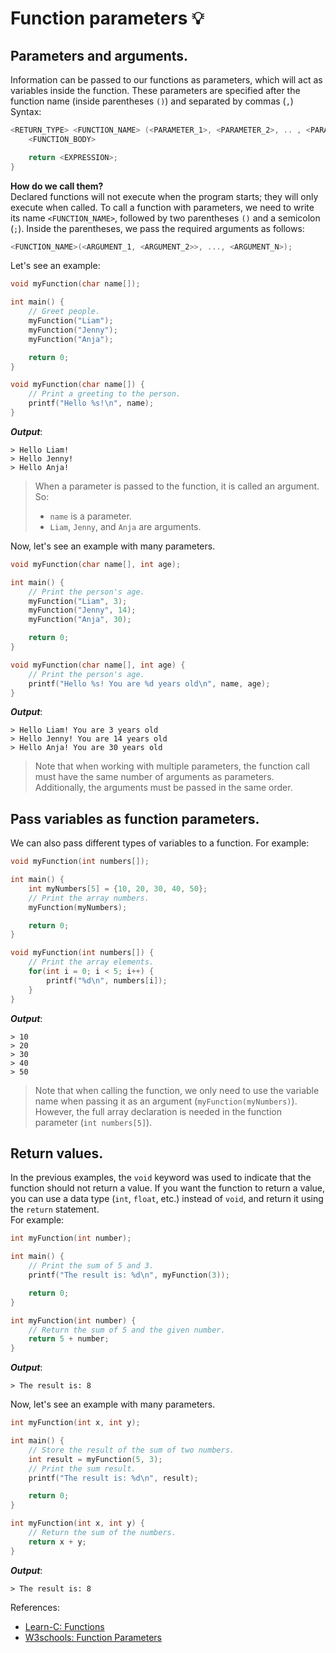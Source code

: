 # Function parameters 💡
## Parameters and arguments.
Information can be passed to our functions as parameters, which will act as variables inside the function. These parameters are specified after the function name (inside parentheses `()`) and separated by commas (`,`)<br>
Syntax:
```c
<RETURN_TYPE> <FUNCTION_NAME> (<PARAMETER_1>, <PARAMETER_2>, .. , <PARAMETER_N>) {
    <FUNCTION_BODY>

    return <EXPRESSION>;
}
```

**How do we call them?**<br>
Declared functions will not execute when the program starts; they will only execute when called. To call a function with parameters, we need to write its name `<FUNCTION_NAME>`, followed by two parentheses `()` and a semicolon (`;`). Inside the parentheses, we pass the required arguments as follows:
```c
<FUNCTION_NAME>(<ARGUMENT_1, <ARGUMENT_2>>, ..., <ARGUMENT_N>);
```

Let's see an example:
```c
void myFunction(char name[]);

int main() {
    // Greet people.
    myFunction("Liam");
    myFunction("Jenny");
    myFunction("Anja");

    return 0;
}

void myFunction(char name[]) {
    // Print a greeting to the person.
    printf("Hello %s!\n", name);
}
```
***Output***:
```
> Hello Liam!
> Hello Jenny!
> Hello Anja!
```
> When a parameter is passed to the function, it is called an argument. So:
> - `name` is a parameter.
> - `Liam`, `Jenny`, and `Anja` are arguments.

Now, let's see an example with many parameters.
```c
void myFunction(char name[], int age);

int main() {
    // Print the person's age.
    myFunction("Liam", 3);
    myFunction("Jenny", 14);
    myFunction("Anja", 30);

    return 0;
}

void myFunction(char name[], int age) {
    // Print the person's age.
    printf("Hello %s! You are %d years old\n", name, age);
}
```
***Output***:
```
> Hello Liam! You are 3 years old
> Hello Jenny! You are 14 years old
> Hello Anja! You are 30 years old
```
> Note that when working with multiple parameters, the function call must have the same number of arguments as parameters. Additionally, the arguments must be passed in the same order.

## Pass variables as function parameters.
We can also pass different types of variables to a function. For example:
```c
void myFunction(int numbers[]);

int main() {
    int myNumbers[5] = {10, 20, 30, 40, 50};
    // Print the array numbers.
    myFunction(myNumbers);

    return 0;
}

void myFunction(int numbers[]) {
    // Print the array elements.
    for(int i = 0; i < 5; i++) {
        printf("%d\n", numbers[i]);
    }
}
```
***Output***:
```
> 10
> 20
> 30
> 40
> 50
```
> Note that when calling the function, we only need to use the variable name when passing it as an argument (`myFunction(myNumbers)`). However, the full array declaration is needed in the function parameter (`int numbers[5]`).

## Return values.
In the previous examples, the `void` keyword was used to indicate that the function should not return a value. If you want the function to return a value, you can use a data type (`int`, `float`, etc.) instead of `void`, and return it using the `return` statement.<br>
For example:
```c
int myFunction(int number);

int main() {
    // Print the sum of 5 and 3.
    printf("The result is: %d\n", myFunction(3));

    return 0;
}

int myFunction(int number) {
    // Return the sum of 5 and the given number.
    return 5 + number;
}
```
***Output***:
```
> The result is: 8
```

Now, let's see an example with many parameters.
```c
int myFunction(int x, int y);

int main() {
    // Store the result of the sum of two numbers.
    int result = myFunction(5, 3);
    // Print the sum result.
    printf("The result is: %d\n", result);

    return 0;
}

int myFunction(int x, int y) {
    // Return the sum of the numbers.
    return x + y;
}
```
***Output***:
```
> The result is: 8
```

References:
- [Learn-C: Functions](https://www.learn-c.org/en/Functions)
- [W3schools: Function Parameters](https://www.w3schools.com/c/c_functions_parameters.php)